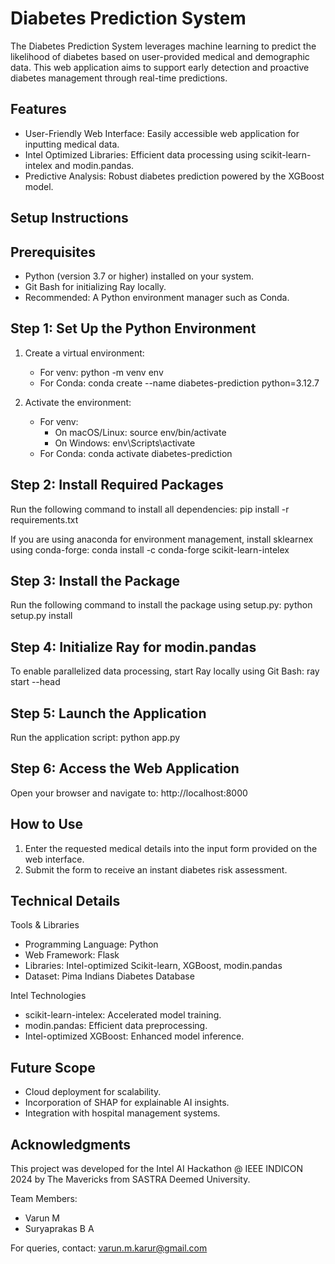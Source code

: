 
Diabetes Prediction System
==========================

The Diabetes Prediction System leverages machine learning to predict the likelihood of diabetes based on user-provided medical and demographic data. This web application aims to support early detection and proactive diabetes management through real-time predictions.

Features
--------
- User-Friendly Web Interface: Easily accessible web application for inputting medical data.
- Intel Optimized Libraries: Efficient data processing using scikit-learn-intelex and modin.pandas.
- Predictive Analysis: Robust diabetes prediction powered by the XGBoost model.

Setup Instructions
------------------

Prerequisites
-------------
- Python (version 3.7 or higher) installed on your system.
- Git Bash for initializing Ray locally.
- Recommended: A Python environment manager such as Conda.

Step 1: Set Up the Python Environment
-------------------------------------

1. Create a virtual environment:
    - For venv:
        python -m venv env
    - For Conda:
        conda create --name diabetes-prediction python=3.12.7

2. Activate the environment:
    - For venv:
        - On macOS/Linux:
            source env/bin/activate
        - On Windows:
            env\Scripts\activate
    - For Conda:
        conda activate diabetes-prediction

Step 2: Install Required Packages
---------------------------------
Run the following command to install all dependencies:
    pip install -r requirements.txt

If you are using anaconda for environment management, install sklearnex using conda-forge:
    conda install -c conda-forge scikit-learn-intelex

Step 3: Install the Package
---------------------------
Run the following command to install the package using setup.py:
    python setup.py install

Step 4: Initialize Ray for modin.pandas
-----------------------------------------
To enable parallelized data processing, start Ray locally using Git Bash:
    ray start --head

Step 5: Launch the Application
------------------------------
Run the application script:
    python app.py

Step 6: Access the Web Application
----------------------------------
Open your browser and navigate to:
    http://localhost:8000

How to Use
----------
1. Enter the requested medical details into the input form provided on the web interface.
2. Submit the form to receive an instant diabetes risk assessment.

Technical Details
-----------------
Tools & Libraries
- Programming Language: Python
- Web Framework: Flask
- Libraries: Intel-optimized Scikit-learn, XGBoost, modin.pandas
- Dataset: Pima Indians Diabetes Database

Intel Technologies
- scikit-learn-intelex: Accelerated model training.
- modin.pandas: Efficient data preprocessing.
- Intel-optimized XGBoost: Enhanced model inference.

Future Scope
------------
- Cloud deployment for scalability.
- Incorporation of SHAP for explainable AI insights.
- Integration with hospital management systems.

Acknowledgments
---------------
This project was developed for the Intel AI Hackathon @ IEEE INDICON 2024 by The Mavericks from SASTRA Deemed University.

Team Members:
- Varun M
- Suryaprakas B A

For queries, contact: varun.m.karur@gmail.com
